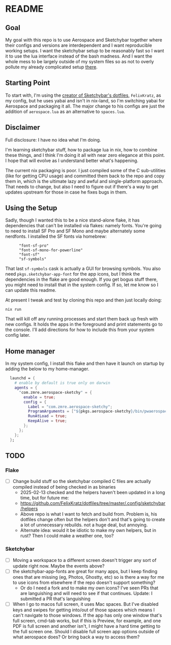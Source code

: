 # README

## Goal

My goal with this repo is to use Aerospace and Sketchybar together where their configs and versions are interdependent and I want reproducible working setups.  I want the sketchybar setup to be reasonably fast so I want it to use the lua interface instead of the bash madness.  And I want the whole mess to be largely outside of my system files so as not to overly pollute my already complicated setup [there](https://github.com/zmre/nix-config).

## Starting Point

To start with, I'm using the [creator of Sketchybar's dotfiles](https://github.com/FelixKratz/dotfiles/tree/e27673f07ff41eb6a4816daabb79b0a5e837a105/.config/sketchybar), `FelixKratz`, as my config, but he uses yabai and isn't in nix-land, so I'm switching yabai for Aerospace and packaging it all.  The major change to his configs are just the addition of `aerospace.lua` as an alternative to `spaces.lua`.

## Disclaimer

Full disclosure: I have no idea what I'm doing.

I'm learning sketchybar stuff, how to package lua in nix, how to combine these things, and I think I'm doing it all with near zero elegance at this point.  I hope that will evolve as I understand better what's happening.

The current nix packaging is poor.  I just compiled some of the C sub-utilities (like for getting CPU usage) and committed them back to the repo and copy them in, which is the ultimate lazy and awful and single-platform approach.  That needs to change, but also I need to figure out if there's a way to get updates upstream for those in case he fixes bugs in them.

## Using the Setup

Sadly, though I wanted this to be a nice stand-alone flake, it has dependencies that can't be installed via flakes: namely fonts.  You're going to need to install SF Pro and SF Mono and maybe alternately some nerdfonts. I installed the SF fonts via homebrew:

```
      "font-sf-pro"
      "font-sf-mono-for-powerline"
      "font-sf"
      "sf-symbols"
```

That last `sf-symbols` cask is actually a GUI for browsing symbols.  You also need `pkgs.sketchybar-app-font` for the app icons, but I think the dependencies in the flake are good enough.  If you get bogus stuff there, you might need to install that in the system config. If so, let me know so I can update this readme.

At present I tweak and test by cloning this repo and then just locally doing:

`nix run`

That will kill off any running processes and start them back up fresh with new configs. It holds the apps in the foreground and print statements go to the console.  I'll add directions for how to include this from your system config later.

## Home manager

In my system config, I install this flake and then have it launch on startup by adding the below to my home-manager.

```nix
  launchd = {
    # enable by default is true only on darwin
    agents = {
      "com.zmre.aerospace-sketchy" = {
        enable = true;
        config = {
          Label = "com.zmre.aerospace-sketchy";
          ProgramArguments = ["${pkgs.aerospace-sketchy}/bin/pwaerospace"];
          RunAtLoad = true;
          KeepAlive = true;
        };
      };
    };
  };
```

## TODO

### Flake

* [ ] Change build stuff so the sketchybar compiled C files are actually compiled instead of being checked in as binaries
  * 2025-02-13 checked and the helpers haven't been updated in a long time, but for future me:
  * https://github.com/FelixKratz/dotfiles/tree/master/.config/sketchybar/helpers
  * Above repo is what I want to fetch and build from. Problem is, his dotfiles change often but the helpers don't and that's going to create a lot of unnecessary rebuilds.  not a huge deal, but annoying.
  * Alternate idea: would it be idiotic to make my own helpers, but in rust?  Then I could make a weather one, too?

### Sketchybar

* [ ] Moving a workspace to a different screen doesn't trigger any sort of update right now. Maybe the events above?
* [ ] the sketchybar-app-fonts are great for many apps, but I keep finding ones that are missing (eg, Photos, Ghostty, etc) so is there a way for me to use icons from elsewhere if the repo doesn't support something?  
  * Or do I need a fork and to make my own icons?  I've seen PRs that are languishing and will need to see if that continues. Update: I submitted a PR that's languishing
* [ ] When I go to macos full screen, it uses Mac spaces. But I've disabled keys and swipes for getting into/out of those spaces which means I can't navigate to those windows. If the app has only one window that's full screen, cmd-tab works, but if this is Preview, for example, and one PDF is full screen and another isn't, I might have a hard time getting to the full screen one. Should I disable full screen app options outside of what aerospace does?  Or bring back a way to access them?
